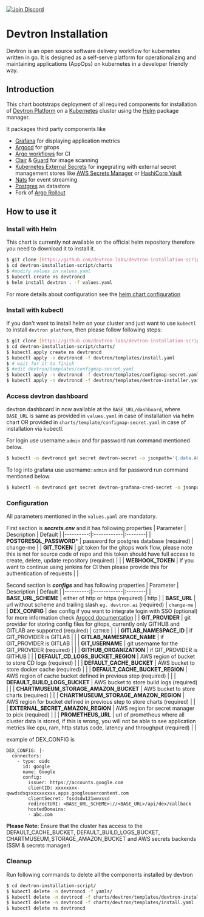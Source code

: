 


[![Join Discord](https://img.shields.io/badge/Join%20us%20on-Discord-e01563.svg)](https://discord.gg/72JDKy4)

# Devtron Installation

Devtron is an open source software delivery workflow for kubernetes written in go. It is designed as a self-serve platform for operationalizing and maintaining applications (AppOps) on kubernetes in a developer friendly way.

## Introduction

This chart bootstraps deployment of all required components for installation of [Devtron Platform](https://github.com/devtron-labs) on a [Kubernetes](http://kubernetes.io) cluster using the [Helm](https://helm.sh) package manager.

It packages third party components like 

 - [Grafana](https://github.com/grafana/grafana) for displaying application metrics 
 - [Argocd](https://github.com/argoproj/argo-cd/) for gitops 
 - [Argo workflows](https://github.com/argoproj/argo) for CI
 - [Clair](https://github.com/quay/clair) & [Guard](https://github.com/guard/guard) for image scanning
 - [Kubernetes External Secrets](https://github.com/godaddy/kubernetes-external-secrets) for ingegrating with external secret management stores like [AWS Secrets Manager](https://aws.amazon.com/secrets-manager/) or [HashiCorp Vault](https://www.vaultproject.io/)
 - [Nats](https://github.com/nats-io) for event streaming
 - [Postgres](https://github.com/postgres/postgres) as datastore
 - Fork of [Argo Rollout](https://github.com/argoproj/argo-rollouts) 

## How to use it

### Install with Helm

This chart is currently not available on the official helm repository therefore you need to download it to install it.

```bash
$ git clone [https://github.com/devtron-labs/devtron-installation-script.git](https://github.com/devtron-labs/devtron-installation-script.git)
$ cd devtron-installation-script/charts
$ #modify values in values.yaml
$ kubectl create ns devtroncd
$ helm install devtron . -f values.yaml
```
For more details about configuration see the [helm chart configuration](#configuration)

### Install with kubectl

If you don't want to install helm on your cluster and just want to use `kubectl` to install `devtron platform`, then please follow following steps:

```bash
$ git clone [https://github.com/devtron-labs/devtron-installation-script.git](https://github.com/devtron-labs/devtron-installation-script.git)
$ cd devtron-installation-script/charts/
$ kubectl apply create ns devtroncd
$ kubectl apply -n devtroncd -f devtron/templates/install.yaml
$ # wait for it to finish
$ #edit devtron/templates/configmap-secret.yaml
$ kubectl apply -n devtroncd -f devtron/templates/configmap-secret.yaml
$ kubectl apply -n devtroncd -f devtron/templates/devtron-installer.yaml
```
### Access devtron dashboard

devtron dashboard in now available at the `BASE_URL/dashboard`, where `BASE_URL` is same as provided in `values.yaml` in case of installation via helm chart OR provided in `charts/template/configmap-secret.yaml` in case of installation via kubectl.

For login use username:`admin` and for password run command mentioned below.
```bash
$ kubectl -n devtroncd get secret devtron-secret -o jsonpath='{.data.ACD_PASSWORD}' | base64 -d
```
To log into grafana use username: `admin` and for password run command mentioned below.
```bash
$ kubectl -n devtroncd get secret devtron-grafana-cred-secret -o jsonpath='{.data.admin-password}' | base64 -d
```
### Configuration

All parameters mentioned in the `values.yaml` are mandatory.

First section is ***secrets.env*** and it has following properties
| Parameter | Description | Default |
|----------:|:------------|:--------|
| **POSTGRESQL_PASSWORD*** | password for postgres database (required) | change-me |
| **GIT_TOKEN** | git token for the gitops work flow, please note this is not for source code of repo and this token should have full access to create, delete, update repository (required) |  |
| **WEBHOOK_TOKEN** | If you want to continue using jenkins for CI then please provide this for authentication of requests  |  |

Second section is ***configs*** and has following properties
| Parameter | Description | Default |
|----------:|:------------|:--------|
| **BASE_URL_SCHEME** | either of http or https (required) | http |
| **BASE_URL** | url without scheme and trailing slash `eg. devtron.ai` (required) | `change-me` |
| **DEX_CONFIG** | dex config if you want to integrate login with SSO (optional) for more information check [Argocd documentation](https://argoproj.github.io/argo-cd/operator-manual/user-management/) | 
| **GIT_PROVIDER** | git provider for storing config files for gitops, currently only GITHUB and GITLAB are supported (required) | `GITHUB` | |
| **GITLAB_NAMESPACE_ID** | if GIT_PROVIDER is GITLAB | | 
| **GITLAB_NAMESPACE_NAME** | if GIT_PROVIDER is GITLAB | |
| **GIT_USERNAME** | git username for the GIT_PROVIDER  (required) | |
| **GITHUB_ORGANIZATION** | if GIT_PROVIDER is GITHUB | |
| **DEFAULT_CD_LOGS_BUCKET_REGION** | AWS region of bucket to store CD logs (required) | |
| **DEFAULT_CACHE_BUCKET** | AWS bucket to store docker cache (required) |  |
| **DEFAULT_CACHE_BUCKET_REGION** | AWS region of cache bucket defined in previous step (required) | |
| **DEFAULT_BUILD_LOGS_BUCKET** | AWS bucket to store build logs (required) | |
| **CHARTMUSEUM_STORAGE_AMAZON_BUCKET** | AWS bucket to store charts (required) |  |
| **CHARTMUSEUM_STORAGE_AMAZON_REGION** | AWS region for bucket defined in previous step to store charts (required) | |
| **EXTERNAL_SECRET_AMAZON_REGION** | AWS region for secret manager to pick (required) |  |
| **PROMETHEUS_URL** | url of prometheus where all cluster data is stored, if this is wrong, you will not be able to see application metrics like cpu, ram, http status code, latency and throughput (required) |  |

example of DEX_CONFIG is

    DEX_CONFIG: |-
      connectors:
        - type: oidc
          id: google
          name: Google
          config:
            issuer: https://accounts.google.com
            clientID: xxxxxxxx-qwwdsdsqsxxxxxxxxx.apps.googleusercontent.com
            clientSecret: fssdsdw121wwxssd
            redirectURI: <BASE_URL_SCHEME>://<BASE_URL>/api/dex/callback
            hostedDomains:
            - abc.com

**Please Note:**
Ensure that the cluster has access to the DEFAULT_CACHE_BUCKET, DEFAULT_BUILD_LOGS_BUCKET, CHARTMUSEUM_STORAGE_AMAZON_BUCKET and AWS secrets backends (SSM & secrets manager)

### Cleanup
Run following commands to delete all the components installed by devtron
```bash
$ cd devtron-installation-script/
$ kubectl delete -n devtroncd -f yamls/
$ kubectl delete -n devtrocd -f charts/devtron/templates/devtron-installer.yaml 
$ kubectl delete -n devtrocd -f charts/devtron/templates/install.yaml
$ kubectl delete ns devtroncd
```

